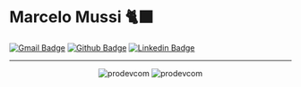 # Marcelo Mussi 🐈‍⬛

[![Gmail Badge](https://img.shields.io/badge/-Gmail-c14438?style=flat-square&logo=Gmail&logoColor=white&link=mailto:mussi@prodev.com.br)](mailto:mussi@prodev.com.br)
[![Github Badge](https://img.shields.io/badge/-Github-000?style=flat-square&logo=Github&logoColor=white&link=https://github.com/lucasgdb)](https://github.com/prodevcom)
[![Linkedin Badge](https://img.shields.io/badge/-LinkedIn-blue?style=flat-square&logo=Linkedin&logoColor=white&link=https://www.linkedin.com/in/marcelo-mussi/)](https://www.linkedin.com/in/marcelo-mussi/)

---

<p align="center">
  <img src="https://github-readme-stats.vercel.app/api?username=prodevcom&theme=dracula&count_private=true" alt="prodevcom"/>
   <img src="https://github-readme-stats.vercel.app/api/top-langs/?username=prodevcom&layout=compact&theme=dracula&langs_count=8&count_private=true" alt="prodevcom"/>
</p>

<!-- ![Prodev's GitHub stats](http://github-readme-streak-stats.herokuapp.com/?user=ProdevCom&theme=dracula&count_private=true)<br>-->
<!--![Top Langs](https://github-readme-stats.vercel.app/api/top-langs/?username=prodevcom&layout=compact&theme=dracula&langs_count=8&count_private=true)<br> -->

<!--
**prodevcom/prodevcom** is a ✨ _special_ ✨ repository because its `README.md` (this file) appears on your GitHub profile.

Here are some ideas to get you started:

- 🔭 I’m currently working on ...
- 🌱 I’m currently learning ...
- 👯 I’m looking to collaborate on ...
- 🤔 I’m looking for help with ...
- 💬 Ask me about ...
- 📫 How to reach me: ...
- 😄 Pronouns: ...
- ⚡ Fun fact: ...
-->
